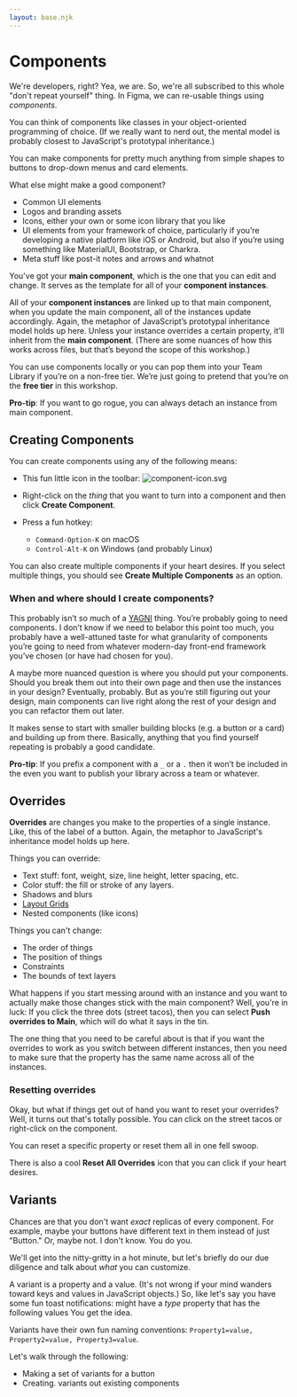 ```yaml
---
layout: base.njk
---
```


# Components

We're developers, right? Yea, we are. So, we're all subscribed to this whole "don't repeat yourself" thing. In Figma, we can re-usable things using _components_.

You can think of components like classes in your object-oriented programming of choice. (If we really want to nerd out, the mental model is probably closest to JavaScript's prototypal inheritance.)

You can make components for pretty much anything from simple shapes to buttons to drop-down menus and card elements.

What else might make a good component?

- Common UI elements
- Logos and branding assets
- Icons, either your own or some icon library that you like
- UI elements from your framework of choice, particularly if you’re developing a native platform like iOS or Android, but also if you’re using something like MaterialUI, Bootstrap, or Charkra.
- Meta stuff like post-it notes and arrows and whatnot

You've got your **main component**, which is the one that you can edit and change. It serves as the template for all of your **component instances**.

All of your **component instances** are linked up to that main component, when you update the main component, all of the instances update accordingly. Again, the metaphor of JavaScript’s prototypal inheritance model holds up here. Unless your instance overrides a certain property, it’ll inherit from the **main component**. (There are some nuances of how this works across files, but that’s beyond the scope of this workshop.)

You can use components locally or you can pop them into your Team Library if you’re on a non-free tier. We’re just going to pretend that you’re on the **free tier** in this workshop.

**Pro-tip**: If you want to go rogue, you can always detach an instance from main component.

## Creating Components

You can create components using any of the following means:

- This fun little icon in the toolbar: ![component-icon.svg](/_assets/images/component-icon.svg)

- Right-click on the _thing_ that you want to turn into a component and then click **Create Component**.
- Press a fun hotkey:
  - `Command-Option-K` on macOS
  - `Control-Alt-K` on Windows (and probably Linux)

You can also create multiple components if your heart desires. If you select multiple things, you should see **Create Multiple Components** as an option.

### When and where should I create components?

This probably isn’t so much of a [YAGNI](https://en.wikipedia.org/wiki/You_aren%27t_gonna_need_it) thing. You’re probably going to need components. I don’t know if we need to belabor this point too much, you probably have a well-attuned taste for what granularity of components you’re going to need from whatever modern-day front-end framework you’ve chosen (or have had chosen for you).

A maybe more nuanced question is where you should put your components. Should you break them out into their own page and then use the instances in your design? Eventually, probably. But as you’re still figuring out your design, main components can live right along the rest of your design and you can refactor them out later.

It makes sense to start with smaller building blocks (e.g. a button or a card) and building up from there. Basically, anything that you find yourself repeating is probably a good candidate.

**Pro-tip**: If you prefix a component with a `_` or a `.` then it won’t be included in the even you want to publish your library across a team or whatever.

## Overrides

**Overrides** are changes you make to the properties of a single instance. Like, this of the label of a button. Again, the metaphor to JavaScript's inheritance model holds up here.

Things you can override:

- Text stuff: font, weight, size, line height, letter spacing, etc.
- Color stuff: the fill or stroke of any layers.
- Shadows and blurs
- [Layout Grids](/layout-grids)
- Nested components (like icons)

Things you can't change:

- The order of things
- The position of things
- Constraints
- The bounds of text layers

What happens if you start messing around with an instance and you want to actually make those changes stick with the main component? Well, you're in luck: If you click the three dots (street tacos), then you can select **Push overrides to Main**, which will do what it says in the tin.

The one thing that you need to be careful about is that if you want the overrides to work as you switch between different instances, then you need to make sure that the property has the same name across all of the instances.

### Resetting overrides

Okay, but what if things get out of hand you want to reset your overrides? Well, it turns out that's totally possible. You can click on the street tacos or right-click on the component.

You can reset a specific property or reset them all in one fell swoop.

There is also a cool **Reset All Overrides** icon that you can click if your heart desires.

## Variants

Chances are that you don't want _exact_ replicas of every component. For example, maybe your buttons have different text in them instead of just "Button." Or, maybe not. I don't know. You do you.

We'll get into the nitty-gritty in a hot minute, but let's briefly do our due diligence and talk about _what_ you can customize.

A variant is a property and a value. (It's not wrong if your mind wanders toward keys and values in JavaScript objects.) So, like let's say you have some fun toast notifications: might have a _type_ property that has the following values You get the idea.

Variants have their own fun naming conventions: `Property1=value, Property2=value, Property3=value`.

Let's walk through the following:

- Making a set of variants for a button
- Creating. variants out existing components
